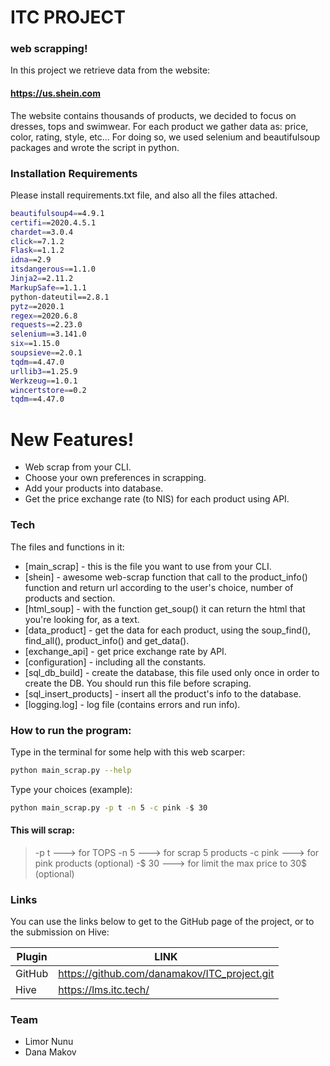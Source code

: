 # ITC PROJECT
### web scrapping!

In this project we retrieve data from the website:
#### https://us.shein.com
The website contains thousands of products, we decided to focus on dresses, tops and swimwear.
For each product we gather data as: price, color, rating, style, etc...
For doing so, we used selenium and beautifulsoup packages and wrote the script in python.

### Installation Requirements
Please install requirements.txt file, and also all the files attached.
```sh
beautifulsoup4==4.9.1
certifi==2020.4.5.1
chardet==3.0.4
click==7.1.2
Flask==1.1.2
idna==2.9
itsdangerous==1.1.0
Jinja2==2.11.2
MarkupSafe==1.1.1
python-dateutil==2.8.1
pytz==2020.1
regex==2020.6.8
requests==2.23.0
selenium==3.141.0
six==1.15.0
soupsieve==2.0.1
tqdm==4.47.0
urllib3==1.25.9
Werkzeug==1.0.1
wincertstore==0.2
tqdm==4.47.0
```

# New Features!

  - Web scrap from your CLI.
  - Choose your own preferences in scrapping.
  - Add your products into database.
  - Get the price exchange rate (to NIS) for each product using API.

### Tech

The files and functions in it:

* [main_scrap] - this is the file you want to use from your CLI.
* [shein] - awesome web-scrap function that call to the product_info() function and return url according to the user's choice, number of products and section.
* [html_soup] - with the function get_soup() it can return the html that you're looking for, as a text.
* [data_product] - get the data for each product, using the soup_find(), find_all(), product_info() and get_data().
* [exchange_api] - get price exchange rate by API.
* [configuration] - including all the constants.
* [sql_db_build] - create the database, this file used only once in order to create the DB. You should run this file before scraping.
* [sql_insert_products] - insert all the product's info to the database.
* [logging.log] - log file (contains errors and run info).

### How to run the program:
Type in the terminal for some help with this web scarper:
```sh
python main_scrap.py --help
```

Type your choices (example):
```sh
python main_scrap.py -p t -n 5 -c pink -$ 30
```
#### This will scrap:

> -p t ---> for TOPS
> -n 5 ---> for scrap 5 products
> -c pink ---> for pink products (optional)
> -$ 30 ---> for limit the max price to 30$ (optional)

### Links

You can use the links below to get to the GitHub page of the project, or to the submission on Hive:

| Plugin | LINK |
| ------ | ------ |
| GitHub | https://github.com/danamakov/ITC_project.git |
| Hive | https://lms.itc.tech/ |


### Team
- Limor Nunu
- Dana Makov
